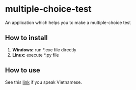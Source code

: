 # multiple-choice-test
An application which helps you to make a multiple-choice test

## How to install
1. **Windows:** run *.exe file directly
2. **Linux:** execute *.py file

## How to use
See this [link](/how-to-use-vi.md) if you speak Vietnamese.
